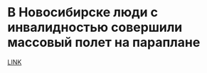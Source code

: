 # В Новосибирске люди с инвалидностью совершили массовый полет на параплане



[LINK](https://varlamov.ru/1992253.html)